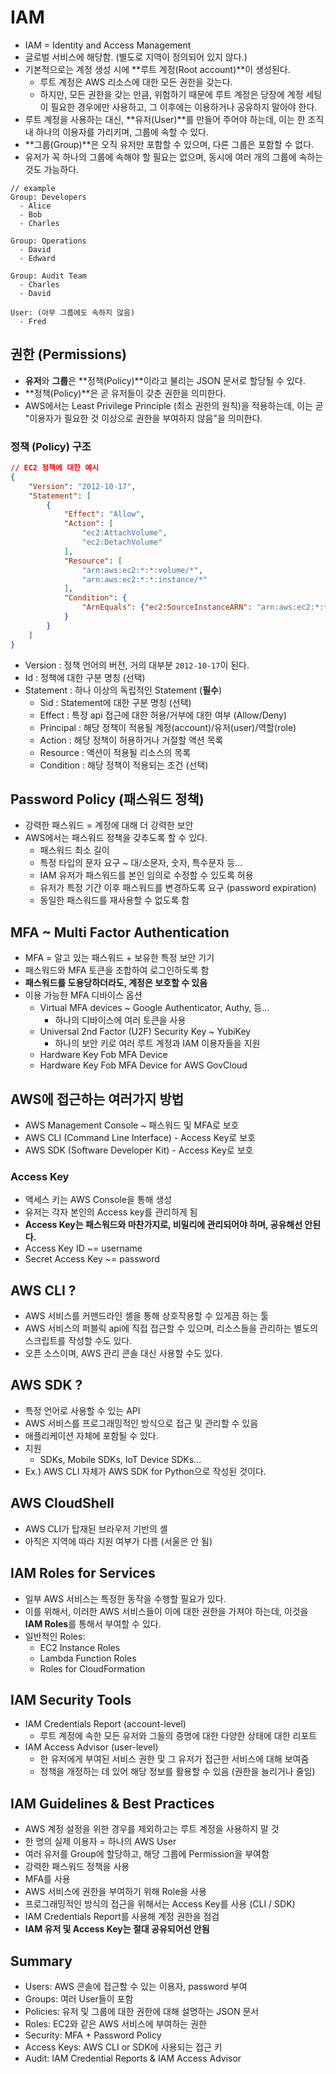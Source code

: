 # IAM

- IAM = Identity and Access Management
- 글로벌 서비스에 해당함. (별도로 지역이 정의되어 있지 않다.)
- 기본적으로는 계정 생성 시에 **루트 계정(Root account)**이 생성된다.
  - 루트 계정은 AWS 리소스에 대한 모든 권한을 갖는다.
  - 하지만, 모든 권한을 갖는 만큼, 위험하기 때문에 루트 계정은 당장에 계정 세팅이 필요한 경우에만 사용하고, 그 이후에는 이용하거나 공유하지 말아야 한다.
- 루트 계정을 사용하는 대신, **유저(User)**를 만들어 주어야 하는데, 이는 한 조직 내 하나의 이용자를 가리키며, 그룹에 속할 수 있다.
- **그룹(Group)**은 오직 유저만 포함할 수 있으며, 다른 그룹은 포함할 수 없다.
- 유저가 꼭 하나의 그룹에 속해야 할 필요는 없으며, 동시에 여러 개의 그룹에 속하는 것도 가능하다.

```
// example
Group: Developers
  - Alice
  - Bob
  - Charles

Group: Operations
  - David
  - Edward

Group: Audit Team
  - Charles
  - David

User: (아무 그룹에도 속하지 않음)
  - Fred 
```

## 권한 (Permissions)
- **유저**와 **그룹**은 **정책(Policy)**이라고 불리는 JSON 문서로 할당될 수 있다.
- **정책(Policy)**은 곧 유저들이 갖춘 권한을 의미한다.
- AWS에서는 Least Privilege Principle (최소 권한의 원칙)을 적용하는데, 이는 곧 "이용자가 필요한 것 이상으로 권한을 부여하지 않음"을 의미한다.

### 정책 (Policy) 구조

```JSON
// EC2 정책에 대한 예시
{
    "Version": "2012-10-17",
    "Statement": [
        {
            "Effect": "Allow",
            "Action": [
                "ec2:AttachVolume",
                "ec2:DetachVolume"
            ],
            "Resource": [
                "arn:aws:ec2:*:*:volume/*",
                "arn:aws:ec2:*:*:instance/*"
            ],
            "Condition": {
                "ArnEquals": {"ec2:SourceInstanceARN": "arn:aws:ec2:*:*:instance/instance-id"}
            }
        }
    ]
}
```

- Version : 정책 언어의 버전, 거의 대부분 `2012-10-17`이 된다.
- Id : 정책에 대한 구분 명칭 (선택)
- Statement : 하나 이상의 독립적인 Statement (**필수**)
  - Sid : Statement에 대한 구분 명칭 (선택)
  - Effect : 특정 api 접근에 대한 허용/거부에 대한 여부 (Allow/Deny)
  - Principal : 해당 정책이 적용될 계정(account)/유저(user)/역할(role)
  - Action : 해당 정책이 허용하거나 거절할 액션 목록
  - Resource : 액션이 적용될 리소스의 목록
  - Condition : 해당 정책이 적용되는 조건 (선택)

## Password Policy (패스워드 정책)

- 강력한 패스워드 = 계정에 대해 더 강력한 보안
- AWS에서는 패스워드 정책을 갖추도록 할 수 있다.
  - 패스워드 최소 길이
  - 특정 타입의 문자 요구 ~ 대/소문자, 숫자, 특수문자 등...
  - IAM 유저가 패스워드를 본인 임의로 수정할 수 있도록 허용
  - 유저가 특정 기간 이후 패스워드를 변경하도록 요구 (password expiration)
  - 동일한 패스워드를 재사용할 수 없도록 함

## MFA ~ Multi Factor Authentication
- MFA = 알고 있는 패스워드 + 보유한 특정 보안 기기
- 패스워드와 MFA 토큰을 조합하여 로그인하도록 함
- **패스워드를 도용당하더라도, 계정은 보호할 수 있음**
- 이용 가능한 MFA 디바이스 옵션
  - Virtual MFA devices ~ Google Authenticator, Authy, 등...
    - 하나의 디바이스에 여러 토큰을 사용
  - Universal 2nd Factor (U2F) Security Key ~ YubiKey
    - 하나의 보안 키로 여러 루트 계정과 IAM 이용자들을 지원
  - Hardware Key Fob MFA Device
  - Hardware Key Fob MFA Device for AWS GovCloud

## AWS에 접근하는 여러가지 방법
- AWS Management Console ~ 패스워드 및 MFA로 보호
- AWS CLI (Command Line Interface) - Access Key로 보호
- AWS SDK (Software Developer Kit) - Access Key로 보호

### Access Key
- 액세스 키는 AWS Console을 통해 생성
- 유저는 각자 본인의 Access key를 관리하게 됨
- **Access Key는 패스워드와 마찬가지로, 비밀리에 관리되어야 하며, 공유해선 안된다.**
- Access Key ID ~= username
- Secret Access Key ~= password

## AWS CLI ?
- AWS 서비스를 커맨드라인 셸을 통해 상호작용할 수 있게끔 하는 툴
- AWS 서비스의 퍼블릭 api에 직접 접근할 수 있으며, 리소스들을 관리하는 별도의 스크립트를 작성할 수도 있다.
- 오픈 소스이며, AWS 관리 콘솔 대신 사용할 수도 있다.

## AWS SDK ?
- 특정 언어로 사용할 수 있는 API
- AWS 서비스를 프로그래밍적인 방식으로 접근 및 관리할 수 있음
- 애플리케이션 자체에 포함될 수 있다.
- 지원
  - SDKs, Mobile SDKs, IoT Device SDKs...
- Ex.) AWS CLI 자체가 AWS SDK for Python으로 작성된 것이다.

## AWS CloudShell
- AWS CLI가 탑재된 브라우저 기반의 셸
- 아직은 지역에 따라 지원 여부가 다름 (서울은 안 됨)

## IAM Roles for Services
- 일부 AWS 서비스는 특정한 동작을 수행할 필요가 있다.
- 이를 위해서, 이러한 AWS 서비스들이 이에 대한 권한을 가져야 하는데, 이것을 **IAM Roles**를 통해서 부여할 수 있다.
- 일반적인 Roles:
  - EC2 Instance Roles
  - Lambda Function Roles
  - Roles for CloudFormation

## IAM Security Tools
- IAM Credentials Report (account-level)
  - 루트 계정에 속한 모든 유저와 그들의 증명에 대한 다양한 상태에 대한 리포트
- IAM Access Advisor (user-level)
  - 한 유저에게 부여된 서비스 권한 및 그 유저가 접근한 서비스에 대해 보여줌
  - 정책을 개정하는 데 있어 해당 정보를 활용할 수 있음 (권한을 늘리거나 줄임)

## IAM Guidelines & Best Practices
- AWS 계정 설정을 위한 경우를 제외하고는 루트 계정을 사용하지 말 것
- 한 명의 실제 이용자 = 하나의 AWS User
- 여러 유저를 Group에 할당하고, 해당 그룹에 Permission을 부여함
- 강력한 패스워드 정책을 사용
- MFA를 사용
- AWS 서비스에 권한을 부여하기 위해 Role을 사용
- 프로그래밍적인 방식의 접근을 위해서는 Access Key를 사용 (CLI / SDK)
- IAM Credentials Report를 사용해 계정 권한을 점검
- **IAM 유저 및 Access Key는 절대 공유되어선 안됨**

## Summary
- Users: AWS 콘솔에 접근할 수 있는 이용자, password 부여
- Groups: 여러 User들이 포함
- Policies: 유저 및 그룹에 대한 권한에 대해 설명하는 JSON 문서
- Roles: EC2와 같은 AWS 서비스에 부여하는 권한
- Security: MFA + Password Policy
- Access Keys: AWS CLI or SDK에 사용되는 접근 키
- Audit: IAM Credential Reports & IAM Access Advisor